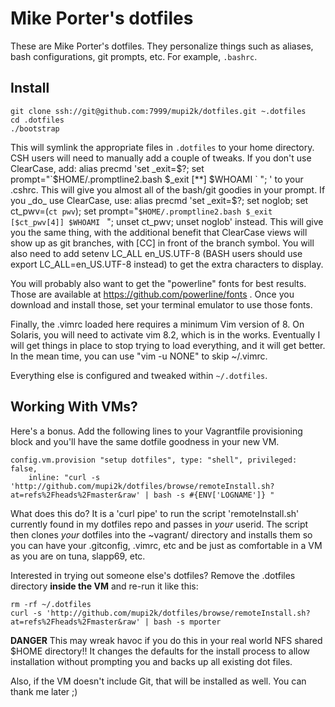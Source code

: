 Mike Porter's dotfiles
===============

These are Mike Porter's dotfiles. They personalize things such as aliases, bash
configurations, git prompts, etc. For example, `.bashrc`.


Install
-------

    git clone ssh://git@github.com:7999/mupi2k/dotfiles.git ~.dotfiles
    cd .dotfiles
    ./bootstrap

This will symlink the appropriate files in `.dotfiles` to your home directory.
CSH users will need to manually add a couple of tweaks.  If you don't use ClearCase, add:
    alias precmd 'set _exit=$?; set prompt="`$HOME/.promptline2.bash $_exit [**] $WHOAMI ` "; '
to your .cshrc. This will give you almost all of the bash/git goodies in your prompt.
If you _do_ use ClearCase, use:
    alias precmd 'set _exit=$?; set noglob; set ct_pwv=(`ct pwv`); set prompt="`$HOME/.promptline2.bash $_exit [$ct_pwv[4]] $WHOAMI ` "; unset ct_pwv; unset noglob'
instead.  This will give you the same thing, with the additional benefit that ClearCase views will show up as git branches, with [CC] in front of the branch symbol.
You will also need to add 
    setenv LC_ALL en_US.UTF-8 
(BASH users should use
    export LC_ALL=en_US.UTF-8
instead) to get the extra characters to display.

You will probably also want to get the "powerline" fonts for best results.  Those are available at 
https://github.com/powerline/fonts  . Once you download and install those, set your terminal emulator to use those fonts.

Finally, the .vimrc loaded here requires a minimum Vim version of 8. On Solaris, you will need to activate vim 8.2, which is in the works.  Eventually I will get things in place to stop trying to load everything, and it will get better.  In the mean time, you can use "vim -u NONE" to skip ~/.vimrc.

Everything else is configured and tweaked within `~/.dotfiles`.


Working With VMs?
-----------------

Here's a bonus. Add the following lines to your Vagrantfile provisioning block
and you'll have the same dotfile goodness in your new VM.


    config.vm.provision "setup dotfiles", type: "shell", privileged: false,
        inline: "curl -s 'http://github.com/mupi2k/dotfiles/browse/remoteInstall.sh?at=refs%2Fheads%2Fmaster&raw' | bash -s #{ENV['LOGNAME']} "

What does this do? It is a 'curl pipe' to run the script 'remoteInstall.sh'
currently found in my dotfiles repo and passes in _your_ userid. The script
then clones _your_ dotfiles into the ~vagrant/ directory and installs them
so you can have your .gitconfig, .vimrc, etc and be just as comfortable in
a VM as you are on tuna, slapp69, etc.

Interested in trying out someone else's dotfiles? Remove the .dotfiles directory
**inside the VM** and re-run it like this:

    rm -rf ~/.dotfiles
    curl -s 'http://github.com/mupi2k/dotfiles/browse/remoteInstall.sh?at=refs%2Fheads%2Fmaster&raw' | bash -s mporter

**DANGER** This may wreak havoc if you do this in your real world NFS shared
$HOME directory!! It changes the defaults for the install process to allow
installation without prompting you and backs up all existing dot files.

Also, if the VM doesn't include Git, that will be installed as well. You can thank
me later ;)
